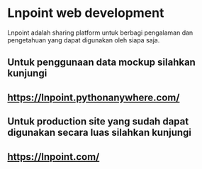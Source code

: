 # Lnpoint web development

Lnpoint adalah sharing platform untuk berbagi pengalaman dan pengetahuan yang dapat digunakan oleh siapa saja.


## Untuk penggunaan data mockup silahkan kunjungi
## https://lnpoint.pythonanywhere.com/


## Untuk production site yang sudah dapat digunakan secara luas silahkan kunjungi
## https://lnpoint.com/
